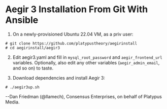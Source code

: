Aegir 3 Installation From Git With Ansible
==========================================

1. On a newly-provisioned Ubuntu 22.04 VM, as a priv user:

```
# git clone https://github.com/platypustheory/aegirinstall
# cd aegirinstall/aegir3
```

2. Edit aegir3.yaml and fill in `mysql_root_password` and `aegir_frontend_url` variables. Optionally, also edit any other variables (`aegir_admin_email`, and so on) to taste.

3. Download dependencies and install Aegir 3:

```
# ./aegir3up.sh 
```

--Dan Friedman (@llamech), Consensus Enterprises, on behalf of Platypus Media.
